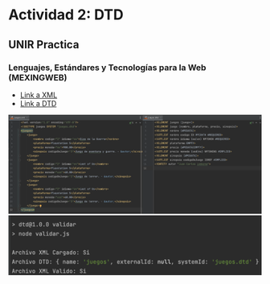 # Actividad 2: DTD
## UNIR Practica
### Lenguajes, Estándares y Tecnologías para la Web (MEXINGWEB)

- [Link a XML](https://github.com/JC-LG/xml-dtd/blob/master/juegos.xml)
- [Link a DTD](https://github.com/JC-LG/xml-dtd/blob/master/juegos.dtd)

![XML & DTD](imagenes/XML%20y%20DTD.png)
![ScriptDTD](imagenes/Script.png)
